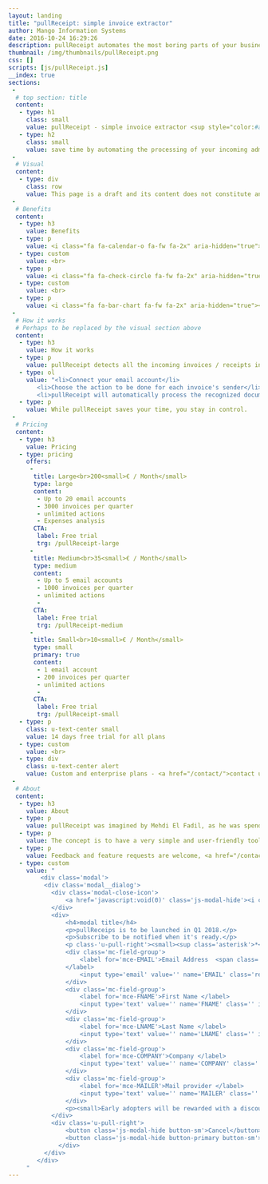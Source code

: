 ```yaml
---
layout: landing
title: "pullReceipt: simple invoice extractor"
author: Mango Information Systems
date: 2016-10-24 16:29:26
description: pullReceipt automates the most boring parts of your business administration
thumbnail: /img/thumbnails/pullReceipt.png
css: []
scripts: [js/pullReceipt.js]
__index: true
sections:
 -
  # top section: title
  content:
   - type: h1
     class: small
     value: pullReceipt - simple invoice extractor <sup style="color:#aaa;">coming soon</sup>
   - type: h2
     class: small
     value: save time by automating the processing of your incoming administrative documents	
 -
  # Visual
  content:
   - type: div
     class: row
     value: This page is a draft and its content does not constitute an actual offer. Contact us, or wait for its official publication.
 -
  # Benefits
  content:
   - type: h3
     value: Benefits
   - type: p
     value: <i class="fa fa-calendar-o fa-fw fa-2x" aria-hidden="true"></i> Get more time to focus on what matters
   - type: custom
     value: <br>
   - type: p
     value: <i class="fa fa-check-circle fa-fw fa-2x" aria-hidden="true"></i> Reduce the errors caused by manual processing of data
   - type: custom
     value: <br>
   - type: p
     value: <i class="fa fa-bar-chart fa-fw fa-2x" aria-hidden="true"></i> Track your expenses and decrease your costs
 -
  # How it works
  # Perhaps to be replaced by the visual section above
  content:
   - type: h3
     value: How it works
   - type: p
     value: pullReceipt detects all the incoming invoices / receipts in your mailbox, and forwards them to management software or your accountant automatically.
   - type: ol
     value: "<li>Connect your email account</li>
		<li>Choose the action to be done for each invoice's sender</li>
		<li>pullReceipt will automatically process the recognized documents as instructed, and prompt you whenever you have a new provider.</li>"
   - type: p
     value: While pullReceipt saves your time, you stay in control.
 -
  # Pricing
  content:
   - type: h3
     value: Pricing
   - type: pricing
     offers:
      -
       title: Large<br>200<small>€ / Month</small>
       type: large
       content:
        - Up to 20 email accounts
        - 3000 invoices per quarter
        - unlimited actions
        - Expenses analysis
       CTA:
        label: Free trial
        trg: /pullReceipt-large
      -
       title: Medium<br>35<small>€ / Month</small>
       type: medium
       content:
        - Up to 5 email accounts
        - 1000 invoices per quarter
        - unlimited actions
        - 
       CTA:
        label: Free trial
        trg: /pullReceipt-medium
      -
       title: Small<br>10<small>€ / Month</small>
       type: small
       primary: true
       content:
        - 1 email account
        - 200 invoices per quarter
        - unlimited actions
        - 
       CTA:
        label: Free trial
        trg: /pullReceipt-small
   - type: p
     class: u-text-center small
     value: 14 days free trial for all plans
   - type: custom
     value: <br>
   - type: div
     class: u-text-center alert
     value: Custom and enterprise plans - <a href="/contact/">contact us</a>
 -
  # About
  content:
   - type: h3
     value: About
   - type: p
     value: pullReceipt was imagined by Mehdi El Fadil, as he was spending his quarterly 8 hours to retrieve all receipts and send them to his accountant.
   - type: p
     value: The concept is to have a very simple and user-friendly tool doing the job, and have more free time to do value-added work - or simply to relax ;)
   - type: p
     value: Feedback and feature requests are welcome, <a href="/contact/">send us a message</a>.
   - type: custom
     value: "
         <div class='modal'>
		  <div class='modal__dialog'>
			<div class='modal-close-icon'>
				<a href='javascript:void(0)' class='js-modal-hide'><i class='fa fa-times' aria-hidden='true'></i></a>
			</div>
			<div>
				<h4>modal title</h4>
				<p>pullReceips is to be launched in Q1 2018.</p>
				<p>Subscribe to be notified when it's ready.</p>
				<p class-'u-pull-right'><small><sup class='asterisk'>*</sup> indicates required</p>
				<div class='mc-field-group'>
					<label for='mce-EMAIL'>Email Address  <span class='asterisk'>*</span>
				</label>
					<input type='email' value='' name='EMAIL' class='required email' id='mce-EMAIL'>
				</div>
				<div class='mc-field-group'>
					<label for='mce-FNAME'>First Name </label>
					<input type='text' value='' name='FNAME' class='' id='mce-FNAME'>
				</div>
				<div class='mc-field-group'>
					<label for='mce-LNAME'>Last Name </label>
					<input type='text' value='' name='LNAME' class='' id='mce-LNAME'>
				</div>
				<div class='mc-field-group'>
					<label for='mce-COMPANY'>Company </label>
					<input type='text' value='' name='COMPANY' class='' id='mce-COMPANY'>
				</div>
				<div class='mc-field-group'>
					<label for='mce-MAILER'>Mail provider </label>
					<input type='text' value='' name='MAILER' class='' id='mce-MAILER'>
				</div>
				<p><small>Early adopters will be rewarded with a discount 👌</small></p>
			</div>
			<div class='u-pull-right'>
				<button class='js-modal-hide button-sm'>Cancel</button> 
				<button class='js-modal-hide button-primary button-sm'>Send</button>
			  </div>
		  </div>
		</div>
     "
---
```

